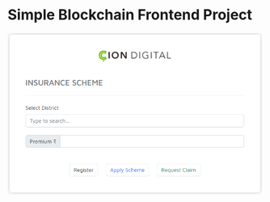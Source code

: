 # Simple Blockchain Frontend Project

![GitHub Logo](./blockchain-frontend/src/img/coin%20digital.png)

